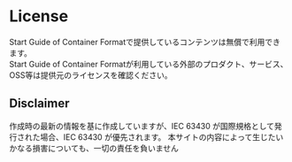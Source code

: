 # License

Start Guide of Container Formatで提供しているコンテンツは無償で利用できます。  
Start Guide of Container Formatが利用している外部のプロダクト、サービス、OSS等は提供元のライセンスを確認ください。

## Disclaimer

作成時の最新の情報を基に作成していますが、IEC 63430 が国際規格として発行された場合、IEC 63430 が優先されます。
本サイトの内容によって生じたいかなる損害についても、一切の責任を負いません
